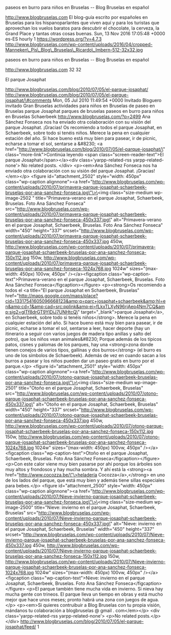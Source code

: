 paseos en burro para niños en Bruselas -- Blog Bruselas en español

http://www.blogbruselas.com El blog-guía escrito por españoles en
Bruselas para los hispanoparlantes que viven aquí y para los turistas
que aprovechan los vuelos baratos para descubrir el chocolate, la
cerveza, la Grand Place y tantas otras cosas buenas. Sun, 13 Nov 2016
17:05:48 +0000 es-ES hourly 1 https://wordpress.org/?v=4.7.3
http://www.blogbruselas.com/wp-content/uploads/2016/04/cropped-Manneken\_Pis\_Blog\_Bruselas\_Ricardo\_Imbern-512-32x32.jpg

paseos en burro para niños en Bruselas -- Blog Bruselas en español

http://www.blogbruselas.com 32 32

El parque Josaphat

http://www.blogbruselas.com/blog/2010/07/05/el-parque-josaphat/
http://www.blogbruselas.com/blog/2010/07/05/el-parque-josaphat/\#comments
Mon, 05 Jul 2010 11:49:54 +0000 Invitado Bloguero invitado Gran Bruselas
actividades para niños en Bruselas de paseo en Bruselas parque Josaphat
parques de bruselas paseos en burro para niños en Bruselas Schaerbeek
http://www.blogbruselas.com/?p=2499 Ana Sánchez Fonseca nos ha enviado
otra colaboración con su visión del parque Josaphat. ¡Gracias! Os
recomiendo a todos el parque Josaphat, en Schaerbeek, sobre todo si
tenéis niños. Merece la pena en cualquier estación del año. Si hace
bueno está muy bien para pasear, ir de picnic, echarse a tomar el sol,
sentarse a &\#8230; \<a
href=\"http://www.blogbruselas.com/blog/2010/07/05/el-parque-josaphat/\"
class=\"more-link\"\>Continúa leyendo \<span
class=\"screen-reader-text\"\>El parque Josaphat\</span\>\</a\>\<div
class=\'yarpp-related-rss yarpp-related-none\'\> No related posts.
\</div\> \<p\>\<em\>Ana Sánchez Fonseca nos ha enviado otra colaboración
con su visión del parque Josaphat. ¡Gracias!\</em\>\</p\> \<figure
id=\"attachment\_2502\" style=\"width: 450px\" class=\"wp-caption
alignnone\"\>\<a
href=\"http://www.blogbruselas.com/wp-content/uploads/2010/07/primavera-parque-josaphat-schaerbeek-bruselas-por-ana-sanchez-fonseca.jpg\"\>\<img
class=\"size-medium wp-image-2502 \" title=\"Primavera-verano en el
parque Josaphat, Schaerbeek, Bruselas. Foto Ana Sánchez Fonseca\"
src=\"http://www.blogbruselas.com/wp-content/uploads/2010/07/primavera-parque-josaphat-schaerbeek-bruselas-por-ana-sanchez-fonseca-450x337.jpg\"
alt=\"Primavera-verano en el parque Josaphat, Schaerbeek, Bruselas. Foto
Ana Sánchez Fonseca\" width=\"450\" height=\"337\"
srcset=\"http://www.blogbruselas.com/wp-content/uploads/2010/07/primavera-parque-josaphat-schaerbeek-bruselas-por-ana-sanchez-fonseca-450x337.jpg
450w,
http://www.blogbruselas.com/wp-content/uploads/2010/07/primavera-parque-josaphat-schaerbeek-bruselas-por-ana-sanchez-fonseca-150x112.jpg
150w,
http://www.blogbruselas.com/wp-content/uploads/2010/07/primavera-parque-josaphat-schaerbeek-bruselas-por-ana-sanchez-fonseca-1024x768.jpg
1024w\" sizes=\"(max-width: 450px) 100vw, 450px\" /\>\</a\>\<figcaption
class=\"wp-caption-text\"\>Primavera-verano en el parque Josaphat,
Schaerbeek, Bruselas. Foto Ana Sánchez Fonseca\</figcaption\>\</figure\>
\<p\>\<strong\>Os recomiendo a todos el \<a title=\"El parque Josaphat
en Schaerbeek, Bruselas\"
href=\"http://maps.google.com/maps/place?cid=13317541605096668123&amp;q=parc+josaphat+schaerbeek&amp;hl=en&amp;cd=1&amp;cad=src:pplink&amp;ei=fLkxTLXyN96rjAep4Nm7CQ&amp;sig2=glTf8drGT9YlDiJ7UNHtcQ\"
target=\"\_blank\"\>parque Josaphat\</a\>, en Schaerbeek, sobre todo si
tenéis niños\</strong\>. Merece la pena en cualquier estación del año.
Si hace bueno está muy bien para pasear, ir de picnic, echarse a tomar
el sol, sentarse a leer, hacer deporte (hay un itinerario a seguir con
varios juegos de madera tipo anillas y salto del potro), que los niños
vean animales&\#8230; Porque además de los típicos patos, cisnes y
palomas de los parques, hay una \<strong\>zona donde tienen conejos de
varios tipos, gallinas y dos burros\</strong\> (el burro es uno de los
símbolos de Schaerbeek). Además de vez en cuando sacan a los burros a
pasear y los niños pueden dar un paseo gratis en burro por el
parque.\</p\> \<figure id=\"attachment\_2501\" style=\"width: 450px\"
class=\"wp-caption alignnone\"\>\<a
href=\"http://www.blogbruselas.com/wp-content/uploads/2010/07/otono-parque-josaphat-schaerbeek-bruselas-por-ana-sanchez-fonseca.jpg\"\>\<img
class=\"size-medium wp-image-2501\" title=\"Otoño en el parque Josaphat,
Schaerbeek, Bruselas\"
src=\"http://www.blogbruselas.com/wp-content/uploads/2010/07/otono-parque-josaphat-schaerbeek-bruselas-por-ana-sanchez-fonseca-450x337.jpg\"
alt=\"Otoño en el parque Josaphat, Schaerbeek, Bruselas\" width=\"450\"
height=\"337\"
srcset=\"http://www.blogbruselas.com/wp-content/uploads/2010/07/otono-parque-josaphat-schaerbeek-bruselas-por-ana-sanchez-fonseca-450x337.jpg
450w,
http://www.blogbruselas.com/wp-content/uploads/2010/07/otono-parque-josaphat-schaerbeek-bruselas-por-ana-sanchez-fonseca-150x112.jpg
150w,
http://www.blogbruselas.com/wp-content/uploads/2010/07/otono-parque-josaphat-schaerbeek-bruselas-por-ana-sanchez-fonseca-1024x768.jpg
1024w\" sizes=\"(max-width: 450px) 100vw, 450px\" /\>\</a\>\<figcaption
class=\"wp-caption-text\"\>Otoño en el parque Josaphat, Schaerbeek,
Bruselas. Foto Ana Sánchez Fonseca\</figcaption\>\</figure\> \<p\>Con
este calor viene muy bien pasarse por ahí porque los árboles son muy
altos y frondosos y hay mucha sombra. Y ahí está la \<strong\>\<a
href=\"http://www.cocozza.be/\"\>heladería Cocozza\</a\>,\</strong\> en
uno de los lados del parque, que está muy bien y además tiene sillas
especiales para bebes.\</p\> \<figure id=\"attachment\_2500\"
style=\"width: 450px\" class=\"wp-caption alignnone\"\>\<a
href=\"http://www.blogbruselas.com/wp-content/uploads/2010/07/Nieve-invierno-parque-josaphat-schaerbeek-bruselas-por-ana-sanchez-fonseca.jpg\"\>\<img
class=\"size-medium wp-image-2500\" title=\"Nieve: invierno en el parque
Josaphat, Schaerbeek, Bruselas\"
src=\"http://www.blogbruselas.com/wp-content/uploads/2010/07/Nieve-invierno-parque-josaphat-schaerbeek-bruselas-por-ana-sanchez-fonseca-450x337.jpg\"
alt=\"Nieve: invierno en el parque Josaphat, Schaerbeek, Bruselas\"
width=\"450\" height=\"337\"
srcset=\"http://www.blogbruselas.com/wp-content/uploads/2010/07/Nieve-invierno-parque-josaphat-schaerbeek-bruselas-por-ana-sanchez-fonseca-450x337.jpg
450w,
http://www.blogbruselas.com/wp-content/uploads/2010/07/Nieve-invierno-parque-josaphat-schaerbeek-bruselas-por-ana-sanchez-fonseca-150x112.jpg
150w,
http://www.blogbruselas.com/wp-content/uploads/2010/07/Nieve-invierno-parque-josaphat-schaerbeek-bruselas-por-ana-sanchez-fonseca-1024x768.jpg
1024w\" sizes=\"(max-width: 450px) 100vw, 450px\" /\>\</a\>\<figcaption
class=\"wp-caption-text\"\>Nieve: invierno en el parque Josaphat,
Schaerbeek, Bruselas. Foto Ana Sánchez Fonseca\</figcaption\>\</figure\>
\<p\>El parque también tiene mucha vida en invierno. Si nieva hay mucha
gente con trineos. El parque lleva un tiempo en obras y está mucho mejor
que hace unos meses; pronto habrá una zona con juegos de agua.\</p\>
\<p\>\<em\>Si quieres contruibuir a Blog Bruselas con tu propia visión,
mándanos tu colaboración a blogbruselas @ gmail . com\</em\>\</p\> \<div
class=\'yarpp-related-rss yarpp-related-none\'\> \<p\>No related
posts.\</p\> \</div\>
http://www.blogbruselas.com/blog/2010/07/05/el-parque-josaphat/feed/ 1
